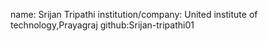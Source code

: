 name: Srijan Tripathi institution/company: United institute of technology,Prayagraj github:Srijan-tripathi01
